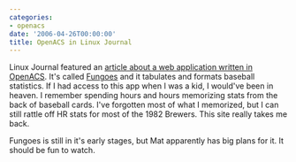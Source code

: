 ```yaml
---
categories:
- openacs
date: '2006-04-26T00:00:00'
title: OpenACS in Linux Journal
---
```



Linux Journal featured an [article about a web application written in OpenACS](http://www.linuxjournal.com/article/8986). It's called [Fungoes](http://fungoes.mek.cc/) and it tabulates and formats baseball statistics. If I had access to this app when I was a kid, I would've been in heaven. I remember spending hours and hours memorizing stats from the back of baseball cards. I've forgotten most of what I memorized, but I can still rattle off HR stats for most of the 1982 Brewers. This site really takes me back.

Fungoes is still in it's early stages, but Mat apparently has big plans for it. It should be fun to watch.
